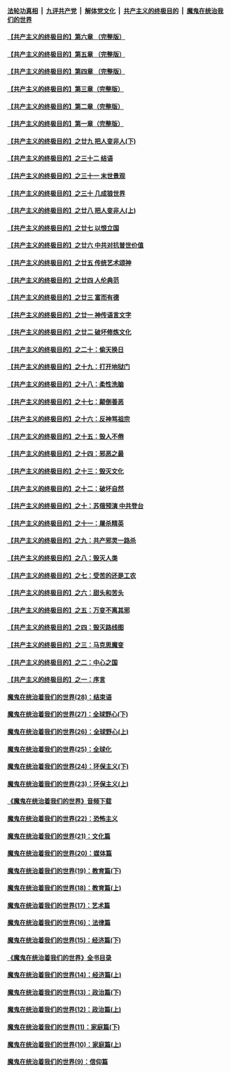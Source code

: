 ####  [法轮功真相](../../../../basic/blob/master/README.md?t=09102313) &nbsp;|&nbsp; [九评共产党](../../../../9ping.md/blob/master/README.md?t=09102313) &nbsp;|&nbsp; [解体党文化](../../../../jtdwh.md/blob/master/README.md?t=09102313)  &nbsp;|&nbsp; [共产主义的终极目的](../../../../gczydzjmd.md/blob/master/README.md?t=09102313) &nbsp;|&nbsp; [魔鬼在统治我们的世界](../../../../mgztzwmdsj.md/blob/master/README.md?t=09102313) 

#### [【共产主义的终极目的】第六章 （完整版）](../pages/nsc422/n11428913.md?t=09102313) 

#### [【共产主义的终极目的】第五章 （完整版）](../pages/nsc422/n11428912.md?t=09102313) 

#### [【共产主义的终极目的】第四章 （完整版）](../pages/nsc422/n11428907.md?t=09102313) 

#### [【共产主义的终极目的】第三章（完整版）](../pages/nsc422/n11428848.md?t=09102313) 

#### [【共产主义的终极目的】第二章（完整版）](../pages/nsc422/n11428831.md?t=09102313) 

#### [【共产主义的终极目的】第一章（完整版）](../pages/nsc422/n11417651.md?t=09102313) 

#### [【共产主义的终极目的】之廿九 把人变非人(下)](../pages/nsc422/n11344140.md?t=09102313) 

#### [【共产主义的终极目的】之三十二 结语](../pages/nsc422/n11360535.md?t=09102313) 

#### [【共产主义的终极目的】之三十一 末世景观](../pages/nsc422/n11351129.md?t=09102313) 

#### [【共产主义的终极目的】之三十 几成狼世界](../pages/nsc422/n11348280.md?t=09102313) 

#### [【共产主义的终极目的】之廿八 把人变非人(上)](../pages/nsc422/n11340492.md?t=09102313) 

#### [【共产主义的终极目的】之廿七 以恨立国](../pages/nsc422/n11336944.md?t=09102313) 

#### [【共产主义的终极目的】之廿六 中共对抗普世价值](../pages/nsc422/n11324785.md?t=09102313) 

#### [【共产主义的终极目的】之廿五 传统艺术颂神](../pages/nsc422/n11296396.md?t=09102313) 

#### [【共产主义的终极目的】之廿四 人伦典范](../pages/nsc422/n11296397.md?t=09102313) 

#### [【共产主义的终极目的】之廿三 富而有德](../pages/nsc422/n11283598.md?t=09102313) 

#### [【共产主义的终极目的】之廿一 神传语言文字](../pages/nsc422/n11263265.md?t=09102313) 

#### [【共产主义的终极目的】之廿二 破坏修炼文化](../pages/nsc422/n11245728.md?t=09102313) 

#### [【共产主义的终极目的】之二十：偷天换日](../pages/nsc422/n11238846.md?t=09102313) 

#### [【共产主义的终极目的】之十九：打开地狱门](../pages/nsc422/n11206376.md?t=09102313) 

#### [【共产主义的终极目的】之十八：柔性洗脑](../pages/nsc422/n11199994.md?t=09102313) 

#### [【共产主义的终极目的】之十七：颠倒善恶](../pages/nsc422/n11179782.md?t=09102313) 

#### [【共产主义的终极目的】之十六：反神骂祖宗](../pages/nsc422/n11166798.md?t=09102313) 

#### [【共产主义的终极目的】之十五：毁人不倦](../pages/nsc422/n11166792.md?t=09102313) 

#### [【共产主义的终极目的】之十四：邪恶之最](../pages/nsc422/n11150249.md?t=09102313) 

#### [【共产主义的终极目的】之十三：毁灭文化](../pages/nsc422/n11135227.md?t=09102313) 

#### [【共产主义的终极目的】之十二：破坏自然](../pages/nsc422/n11135214.md?t=09102313) 

#### [【共产主义的终极目的】之十：苏俄预演 中共登台](../pages/nsc422/n11118424.md?t=09102313) 

#### [【共产主义的终极目的】之十一：屠杀精英](../pages/nsc422/n11118442.md?t=09102313) 

#### [【共产主义的终极目的】之九：共产邪灵一路杀](../pages/nsc422/n11114139.md?t=09102313) 

#### [【共产主义的终极目的】之八：毁灭人类](../pages/nsc422/n11108503.md?t=09102313) 

#### [【共产主义的终极目的】之七：受苦的还是工农](../pages/nsc422/n11101809.md?t=09102313) 

#### [【共产主义的终极目的】之六：甜头和苦头](../pages/nsc422/n11096971.md?t=09102313) 

#### [【共产主义的终极目的】之五：万变不离其邪](../pages/nsc422/n11091285.md?t=09102313) 

#### [【共产主义的终极目的】之四：毁灭路线图](../pages/nsc422/n11086284.md?t=09102313) 

#### [【共产主义的终极目的】之三：马克思魔变](../pages/nsc422/n11061941.md?t=09102313) 

#### [【共产主义的终极目的】之二：中心之国](../pages/nsc422/n11047728.md?t=09102313) 

#### [【共产主义的终极目的】之一：序言](../pages/nsc422/n11086077.md?t=09102313) 

#### [魔鬼在统治着我们的世界(28)：结束语](../pages/nsc422/n10936246.md?t=09102313) 

#### [魔鬼在统治着我们的世界(27)：全球野心(下)](../pages/nsc422/n10928319.md?t=09102313) 

#### [魔鬼在统治着我们的世界(26)：全球野心(上)](../pages/nsc422/n10900318.md?t=09102313) 

#### [魔鬼在统治着我们的世界(25)：全球化](../pages/nsc422/n10788205.md?t=09102313) 

#### [魔鬼在统治着我们的世界(24)：环保主义(下)](../pages/nsc422/n10695307.md?t=09102313) 

#### [魔鬼在统治着我们的世界(23)：环保主义(上)](../pages/nsc422/n10688613.md?t=09102313) 

#### [《魔鬼在统治着我们的世界》音频下载](../pages/nsc422/n10635553.md?t=09102313) 

#### [魔鬼在统治着我们的世界(22)：恐怖主义](../pages/nsc422/n10614727.md?t=09102313) 

#### [魔鬼在统治着我们的世界(21)：文化篇](../pages/nsc422/n10597706.md?t=09102313) 

#### [魔鬼在统治着我们的世界(20)：媒体篇](../pages/nsc422/n10586579.md?t=09102313) 

#### [魔鬼在统治着我们的世界(19)：教育篇(下)](../pages/nsc422/n10564808.md?t=09102313) 

#### [魔鬼在统治着我们的世界(18)：教育篇(上)](../pages/nsc422/n10526970.md?t=09102313) 

#### [魔鬼在统治着我们的世界(17)：艺术篇](../pages/nsc422/n10499093.md?t=09102313) 

#### [魔鬼在统治着我们的世界(16)：法律篇](../pages/nsc422/n10485969.md?t=09102313) 

#### [魔鬼在统治着我们的世界(15)：经济篇(下)](../pages/nsc422/n10469975.md?t=09102313) 

#### [《魔鬼在统治着我们的世界》全书目录](../pages/nsc422/n10464261.md?t=09102313) 

#### [魔鬼在统治着我们的世界(14)：经济篇(上)](../pages/nsc422/n10457370.md?t=09102313) 

#### [魔鬼在统治着我们的世界(13)：政治篇(下)](../pages/nsc422/n10448270.md?t=09102313) 

#### [魔鬼在统治着我们的世界(12)：政治篇(上)](../pages/nsc422/n10444576.md?t=09102313) 

#### [魔鬼在统治着我们的世界(11)：家庭篇(下)](../pages/nsc422/n10440961.md?t=09102313) 

#### [魔鬼在统治着我们的世界(10)：家庭篇(上)](../pages/nsc422/n10435448.md?t=09102313) 

#### [魔鬼在统治着我们的世界(9)：信仰篇](../pages/nsc422/n10432159.md?t=09102313) 

